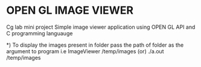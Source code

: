 # OPEN GL IMAGE VIEWER
Cg lab mini project
Simple image viewer application using OPEN GL API and C programming languauge

*) To display the images present in folder pass the path of folder as the argument to program
    i.e
        ImageViewer /temp/images
           (or)
        ./a.out /temp/images


